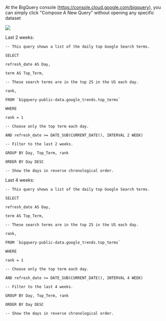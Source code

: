 
At the BigQuery console (https://console.cloud.google.com/bigquery), you can simply click "Compose A New Query" without opening any specific dataset

![](https://i.imgur.com/Oh1GpA2.png)



Last 2 weeks:
```
-- This query shows a list of the daily top Google Search terms.

SELECT

refresh_date AS Day,

term AS Top_Term,

-- These search terms are in the top 25 in the US each day.

rank,

FROM `bigquery-public-data.google_trends.top_terms`

WHERE

rank = 1

-- Choose only the top term each day.

AND refresh_date >= DATE_SUB(CURRENT_DATE(), INTERVAL 2 WEEK)

-- Filter to the last 2 weeks.

GROUP BY Day, Top_Term, rank

ORDER BY Day DESC

-- Show the days in reverse chronological order.
```


Last 4 weeks:
```
-- This query shows a list of the daily top Google Search terms.

SELECT

refresh_date AS Day,

term AS Top_Term,

-- These search terms are in the top 25 in the US each day.

rank,

FROM `bigquery-public-data.google_trends.top_terms`

WHERE

rank = 1

-- Choose only the top term each day.

AND refresh_date >= DATE_SUB(CURRENT_DATE(), INTERVAL 4 WEEK)

-- Filter to the last 4 weeks.

GROUP BY Day, Top_Term, rank

ORDER BY Day DESC

-- Show the days in reverse chronological order.

```